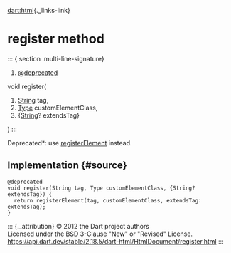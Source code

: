 [dart:html](../../dart-html/dart-html-library){._links-link}

register method
===============

::: {.section .multi-line-signature}
<div>

1.  @[deprecated](../../dart-core/deprecated-constant)

</div>

void register(

1.  [String](../../dart-core/string-class) tag,
2.  [Type](../../dart-core/type-class) customElementClass,
3.  {[String](../../dart-core/string-class)? extendsTag}

)
:::

Deprecated\*: use [registerElement](../document/registerelement)
instead.

Implementation {#source}
--------------

``` {.language-dart data-language="dart"}
@deprecated
void register(String tag, Type customElementClass, {String? extendsTag}) {
  return registerElement(tag, customElementClass, extendsTag: extendsTag);
}
```

::: {._attribution}
© 2012 the Dart project authors\
Licensed under the BSD 3-Clause \"New\" or \"Revised\" License.\
<https://api.dart.dev/stable/2.18.5/dart-html/HtmlDocument/register.html>
:::
